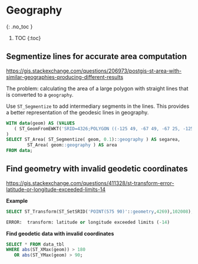 # Geography
{: .no_toc }

1. TOC
{:toc}

## Segmentize lines for accurate area computation
<https://gis.stackexchange.com/questions/206973/postgis-st-area-with-similar-geographies-producing-different-results>

The problem: calculating the area of a large polygon with straight lines that is converted to a `geography`.

Use `ST_Segmentize` to add intermediary segments in the lines.  This provides a better representation of the geodesic lines in geography.

```sql
WITH data(geom) AS (VALUES
   ( ST_GeomFromEWKT('SRID=4326;POLYGON ((-125 49, -67 49, -67 25, -125 25, -125 49))') )
)
SELECT ST_Area( ST_Segmentize( geom, 0.1)::geography ) AS segarea,
        ST_Area( geom::geography ) AS area
FROM data;
```

## Find geometry with invalid geodetic coordinates
<https://gis.stackexchange.com/questions/411328/st-transform-error-latitude-or-longitude-exceeded-limits-14>

**Example**
```sql
SELECT ST_Transform(ST_SetSRID('POINT(575 90)'::geometry,4269),102008);

ERROR:  transform: latitude or longitude exceeded limits (-14)
```

**Find geodetic data with invalid coordinates** 
```sql
SELECT * FROM data_tbl
WHERE abs(ST_XMax(geom)) > 180 
   OR abs(ST_YMax(geom) > 90;
